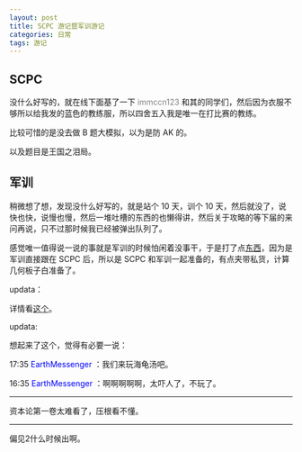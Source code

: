 ```yaml
---
layout: post
title: SCPC 游记暨军训游记
categories: 日常
tags: 游记
---
```


## SCPC

没什么好写的，就在线下面基了一下 <span style="color:#808080">immccn123</span> 和其的同学们，然后因为衣服不够所以给我发的蓝色的教练服，所以四舍五入我是唯一在打比赛的教练。

比较可惜的是没去做 B 题大模拟，以为是防 AK 的。

以及题目是王国之泪局。

## 军训

稍微想了想，发现没什么好写的，就是站个 10 天，训个 10 天，然后就没了，说快也快，说慢也慢，然后一堆吐槽的东西的也懒得讲，然后关于攻略的等下届的来问再说，只不过那时候我已经被弹出队列了。

感觉唯一值得说一说的事就是军训的时候怕闲着没事干，于是打了点[东西](https://github.com/fat-old-eight/icpc-snippet)，因为是军训直接跟在 SCPC 后，所以是 SCPC 和军训一起准备的，有点夹带私货，计算几何板子白准备了。

updata：

详情看[这个](https://blog.earthmessenger.xyz/posts/military-training-tutorial-for-cw/)。

updata:

想起来了这个，觉得有必要一说：

17:35 <span style="color:#00f">EarthMessenger</span> ：我们来玩海龟汤吧。

16:35 <span style="color:#00f">EarthMessenger</span> ：啊啊啊啊啊，太吓人了，不玩了。

---

资本论第一卷太难看了，压根看不懂。

---

偏见2什么时候出啊。